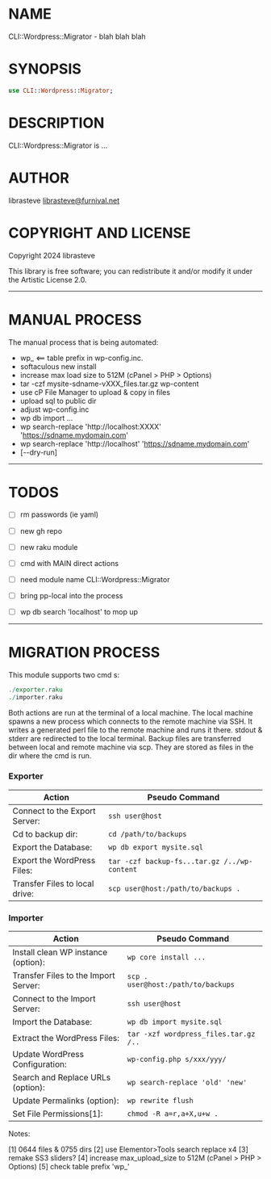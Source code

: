 NAME
====

CLI::Wordpress::Migrator - blah blah blah

SYNOPSIS
========

```raku
use CLI::Wordpress::Migrator;
```

DESCRIPTION
===========

CLI::Wordpress::Migrator is ...

AUTHOR
======

librasteve <librasteve@furnival.net>

COPYRIGHT AND LICENSE
=====================

Copyright 2024 librasteve

This library is free software; you can redistribute it and/or modify it under the Artistic License 2.0.

---

MANUAL PROCESS
==============
The manual process that is being automated:

- wp_   <== table prefix in wp-config.inc.
- softaculous new install
- increase max load size to 512M (cPanel > PHP > Options)
- tar -czf mysite-sdname-vXXX_files.tar.gz wp-content
- use cP File Manager to upload & copy in files
- upload sql to public dir
- adjust wp-config.inc
- wp db import ...
- wp search-replace 'http://localhost:XXXX' 'https://sdname.mydomain.com'
- wp search-replace 'http://localhost'      'https://sdname.mydomain.com'
- [--dry-run]

---

TODOS
=====

- [ ] rm passwords (ie yaml)
- [ ] new gh repo
- [ ] new raku module
- [ ] cmd with MAIN direct actions
- [ ] need module name CLI::Wordpress::Migrator
- [ ] bring pp-local into the process
- [ ] wp db search 'localhost' to mop up


---

MIGRATION PROCESS
=================

This module supports two cmd s:

```raku
./exporter.raku
./importer.raku
```

Both actions are run at the terminal of a local machine. The local machine spawns a new process which connects to the remote machine via SSH. It writes a generated perl file to the remote machine and runs it there. stdout & stderr are redirected to the local terminal. Backup files are transferred between local and remote machine via scp. They are stored as files in the dir where the cmd is run.

### Exporter

| Action                         | Pseudo Command                               |
|--------------------------------|----------------------------------------------|
| Connect to the Export Server:  | `ssh user@host`                              |
| Cd to backup dir:              | `cd /path/to/backups`                        |
| Export the Database:           | `wp db export mysite.sql`                    |
| Export the WordPress Files:    | `tar -czf backup-fs...tar.gz /../wp-content` |
| Transfer Files to local drive: | `scp user@host:/path/to/backups .`           |


### Importer

| Action                               | Pseudo Command                        |
|--------------------------------------|---------------------------------------|
| Install clean WP instance (option):  | `wp core install ...`                 |
| Transfer Files to the Import Server: | `scp . user@host:/path/to/backups`    |
| Connect to the Import Server:        | `ssh user@host`                       |
| Import the Database:                 | `wp db import mysite.sql`             |
| Extract the WordPress Files:         | `tar -xzf wordpress_files.tar.gz /..` |
| Update WordPress Configuration:      | `wp-config.php s/xxx/yyy/`            |
| Search and Replace URLs (option):    | `wp search-replace 'old' 'new'`       |
| Update Permalinks (option):          | `wp rewrite flush`                    |
| Set File Permissions[1]:             | `chmod -R a=r,a+X,u+w .`              |

Notes:

[1] 0644 files & 0755 dirs
[2] use Elementor>Tools search replace x4
[3] remake SS3 sliders?
[4] increase max_upload_size to 512M (cPanel > PHP > Options)
[5] check table prefix 'wp_'
